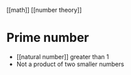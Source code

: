 [[math]] [[number theory]]
# Prime number
- [[natural number]] greater than $1$
- Not a product of two smaller numbers